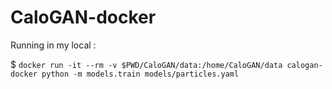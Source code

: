 # CaloGAN-docker

Running in my local : 

$ `docker run -it --rm -v $PWD/CaloGAN/data:/home/CaloGAN/data calogan-docker python -m models.train models/particles.yaml`



